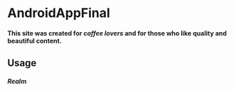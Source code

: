 # AndroidAppFinal
#### This site was created for *coffee lovers* and for those who like quality and beautiful content.

## Usage
##### Realm

